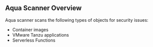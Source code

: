 ## Aqua Scanner Overview
Aqua scanner scans the following types of objects for security issues:

* Container images
* VMware Tanzu applications
* Serverless Functions